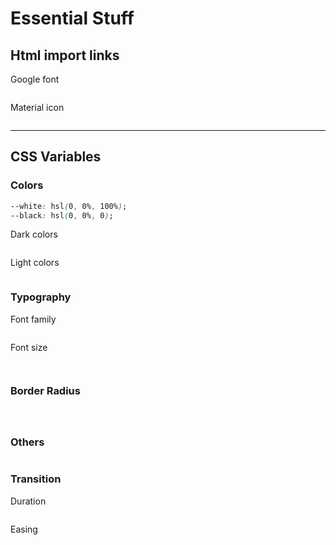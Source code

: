 # Essential Stuff

## Html import links

Google font

``` html

```

Material icon

``` html

```

---

## CSS Variables

### Colors

``` css
--white: hsl(0, 0%, 100%);
--black: hsl(0, 0%, 0);
```

Dark colors

``` css

```

Light colors

``` css

```

### Typography

Font family

``` css

```

Font size

``` css

```



``` css

```

### Border Radius

``` css

```

### 

``` css

```

### Others

``` css

```

### Transition

Duration

``` css

```

Easing

``` css

```
